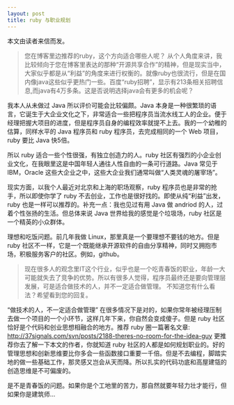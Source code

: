 ```yaml
---
layout: post
title: ruby 与职业规划
---
```


本文由读者来信而发。

<blockquote> 
您在博客里边推荐的ruby，这个方向适合哪些人呢？ 从个人角度来讲，我比较倾向于您在博客里表达的那种“开源共享合作”的精神，但是现实当中，大家似乎都是从“利益”的角度来进行权衡的。就像ruby也很流行，但是在国内像java这些似乎更热门一些。百度“ruby招聘”，显示有213条相关招聘信息,而java有4万多条。这是否说明选择java会有更多的机会呢？
</blockquote>

我本人从未做过 Java 所以评价可能会比较偏颇。Java 本身是一种很繁琐的语言，它诞生于大企业文化之下，非常适合一些把程序员当流水线工人的企业。便于经理把握大项目的进度，但是程序员自身的编程效率就提不上去。我的一个幼稚的估算，同样水平的 Java 程序员和 ruby 程序员，去完成相同的一个 Web 项目，ruby 要比 Java 快5倍。

所以 ruby 适合一些个性很强，有独立创造力的人。ruby
社区有强烈的小企业创业文化，在我眼里这是中国年轻人通往人性自由的一条可行道路。Java
常见于 IBM，Oracle 这些大企业之中，这些大企业我们通常叫做“人类灵魂的屠宰场”。

现实方面，以我个人最近对北京和上海的职场观察，ruby
程序员也是非常的抢手，所以即使你学了 ruby
不去创业，工作也是很好找的。即使从纯“利益”出发，ruby
也是一样可以推荐的。补充一点：我也见过有用 Java 做 andriod
的人，过着个性张扬的生活。但总体来说 Java 世界给我的感觉是个垃圾场，ruby
社区是一个精英的小众群体。


理想和吃饭问题。前几年我做 Linux，那里真是一个要理想不要钱的地方。但是 ruby
社区不一样，它是一个既能继承开源软件的自由分享精神，同时又拥抱市场，积极服务客户的社区。例如，github。

<blockquote>
现在很多人的观念里IT这个行业，似乎也是一个吃青春饭的职业，年龄一大可能就失去了竞争的优势。所以有很多人觉得，程序员最终还是要向管理层发展，可是适合做技术的人，并不一定适合做管理。
不知道您有什么看法？希望看到您的回复。 </blockquote>

“做技术的人，不一定适合做管理”
在很多情况下是对的，如果你常年被经理压制去做一个项目的一个小环节，这样几年下来，你自然会变成傻子。但是
ruby 社区恰好是个代码和创业思想相融合的地方。推荐 ruby 圈一篇著名文章:
http://37signals.com/svn/posts/2188-theres-no-room-for-the-idea-guy
更推荐你去了解一下本文的作者，你就知道 ruby
社区的人都是如何规划职业的。好的管理思想和创新思维要比你多会一些函数接口重要一千倍。但是不去编程，脚踏实地的做一些基础工作，那灵感又岂会从天而降。所以扎实的代码功底和高屋建瓴的创造思维是不可偏废的。


是不是青春饭的问题。如果你是个工地里的苦力，那自然就要年轻力壮才能行，但如果你是建筑师...

